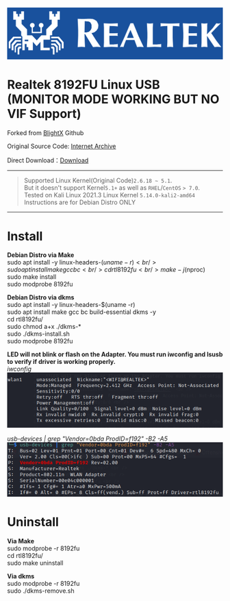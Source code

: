 ![logo](img/logo.png)
# Realtek 8192FU Linux USB (MONITOR MODE WORKING BUT NO VIF Support)
Forked from [BlightX](https://github.com/BrightX) Github

Original Source Code: [Internet Archive](https://archive.org/details/realtek-8192fu)  <br />

Direct Download：[Download](https://ia801706.us.archive.org/zip_dir.php?path=/18/items/realtek-8192fu.zip) <br />

---


> Supported Linux Kernel(Original Code)`2.6.18 ~ 5.1`. <br />
> But it doesn't support Kernel`5.1+` as well as `RHEL`/`CentOS` `> 7.0`. <br />
> Tested on Kali Linux 2021.3 Linux Kernel `5.14.0-kali2-amd64` <br />
> Instructions are for Debian Distro ONLY <br />


---

# Install
**Debian Distro via Make** <br />
sudo apt install -y linux-headers-$(uname -r) <br />
sudo apt install make gcc bc <br />
cd rtl8192fu <br />
make -j$(nproc) <br />
sudo make install <br />
sudo modprobe 8192fu <br />

**Debian Distro via dkms** <br />
sudo apt install -y linux-headers-$(uname -r) <br />
sudo apt install make gcc bc build-essential dkms -y <br />
cd rtl8192fu/ <br />
sudo chmod a+x ./dkms-* <br />
sudo ./dkms-install.sh <br />
sudo modprobe 8192fu <br />

**LED will not blink or flash on the Adapter. You must run iwconfig and lsusb to verify if driver is working properly.** <br />
*iwconfig* <br />
![iwconfig](img/iwconfig.png)

*usb-devices | grep "Vendor=0bda ProdID=f192" -B2 -A5* <br />
![usb](img/usb.png)
  
# Uninstall
**Via Make** <br />
sudo modprobe -r 8192fu <br />
cd rtl8192fu/ <br />
sudo make uninstall <br />

**Via dkms** <br />
sudo modprobe -r 8192fu <br />
sudo ./dkms-remove.sh <br />

